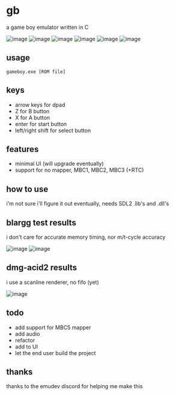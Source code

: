 # gb

a game boy emulator written in C

![image](https://user-images.githubusercontent.com/98568521/158297935-62e3e7ce-a20b-4a83-8e01-c0b7f97cd5fb.png)
![image](https://user-images.githubusercontent.com/98568521/158298033-345a2860-b02b-428f-82e4-e06b58b8851f.png)
![image](https://user-images.githubusercontent.com/98568521/158298126-305de85b-5682-46b4-8096-7b5802c60708.png)
![image](https://user-images.githubusercontent.com/98568521/158298285-0a612776-4af3-45ec-846e-d7cac3dd2bb7.png)
![image](https://user-images.githubusercontent.com/98568521/158298377-87134bd4-d270-4a2c-aaa1-df2bddba6bd2.png)
![image](https://user-images.githubusercontent.com/98568521/158298488-5bf50304-6d23-45a2-9596-ed9f6cfbf553.png)

## usage

`gameboy.exe [ROM file]`

## keys

- arrow keys for dpad
- Z for B button
- X for A button
- enter for start button
- left/right shift for select button

## features

- minimal UI (will upgrade eventually)
- support for no mapper, MBC1, MBC2, MBC3 (+RTC)

## how to use

i'm not sure i'll figure it out eventually, needs SDL2 .lib's and .dll's

## blargg test results

i don't care for accurate memory timing, nor m/t-cycle accuracy

![image](https://user-images.githubusercontent.com/98568521/158297562-dd7dd26b-d539-451c-a4b4-e1e36c23dffd.png)
![image](https://user-images.githubusercontent.com/98568521/158297592-fedfc698-b852-4ef7-aa46-d38e0e47da28.png)

## dmg-acid2 results

i use a scanline renderer, no fifo (yet)

![image](https://user-images.githubusercontent.com/98568521/158298701-7b83f6b6-c786-4773-b1aa-3847993c68bc.png)

## todo

- add support for MBC5 mapper
- add audio
- refactor
- add to UI
- let the end user build the project

## thanks

thanks to the emudev discord for helping me make this
